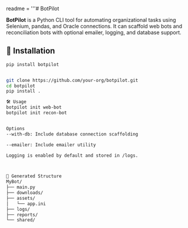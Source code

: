 readme = '''# BotPilot

**BotPilot** is a Python CLI tool for automating organizational tasks using Selenium, pandas, and Oracle connections. It can scaffold web bots and reconciliation bots with optional emailer, logging, and database support.

## 🚀 Installation

```bash
pip install botpilot


git clone https://github.com/your-org/botpilot.git
cd botpilot
pip install .

🛠 Usage
botpilot init web-bot 
botpilot init recon-bot 


Options
--with-db: Include database connection scaffolding

--emailer: Include emailer utility

Logging is enabled by default and stored in /logs.



📁 Generated Structure
MyBot/
├── main.py
├── downloads/
├── assets/
│   └── app.ini
├── logs/
├── reports/
└── shared/